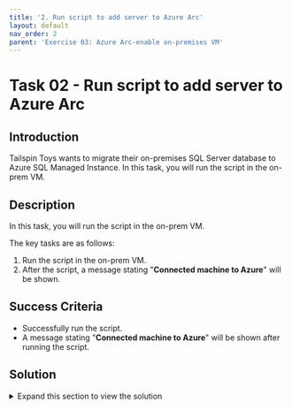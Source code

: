 ```yaml
---
title: '2. Run script to add server to Azure Arc'
layout: default
nav_order: 2
parent: 'Exercise 03: Azure Arc-enable on-premises VM'
---
```


# Task 02 - Run script to add server to Azure Arc

## Introduction

Tailspin Toys wants to migrate their on-premises SQL Server database to Azure SQL Managed Instance. In this task, you will run the script in the on-prem VM.

## Description

In this task, you will run the script in the on-prem VM.

The key tasks are as follows:
1. Run the script in the on-prem VM.
2. After the script, a message stating "**Connected machine to Azure**" will be shown.

## Success Criteria

* Successfully run the script.
* A message stating "**Connected machine to Azure**" will be shown after running the script.

## Solution

<details markdown="block">
<summary>Expand this section to view the solution</summary>

1. In the Azure Portal, navigate to the Resource Group for the lab, then select the **`tailspin-onprem-hyperv-vm`** virtual machine resource. This is the simulated on-premises Hyper-V host VM.

    ![The resource group for the lab is shown with the simulated on-premises Hyper-V Host VM highlighted in the resource list.](../../Hands-on%20lab/images/azure-portal-lab-rg-hyperv-vm.png "Resource group with simulated on-premises Hyper-V Host VM highlighted")

2. On the left, select **Bastion** under **Connect**.

    ![The virtual machine pane for the simulated on-premises hyper-v host VM is shown with the Bastion link under Operations highlighted.](../../Hands-on%20lab/images/azure-portal-vm-connect-bastion-link.png "Bastion link under Operations")

3. Enter the **Username** and **Password**, then select **Connect**.

    {: .important }
    > When the VM was created the credentials were set up as:
    - **Username**: `demouser`
    - **Password**: `demo!pass123`

    ![The Bastion pane is shown for the VM with the Username and Password values entered and fields highlighted.](../../Hands-on%20lab/images/azure-portal-vm-bastion-username-password-entered.png "Bastion credentials shown entered")

4. Once connected to the Hyper-V Host VM, open the **Start menu**, then search for and run the **Hyper-V Manager**.

5. Within the **Hyper-V Manager**, double-click the **OnPremVM** VM to connect to it.

    ![The Hyper-V Manager is shown with the list of virtual machines displayed with the OnPremVM highlighted.](../../Hands-on%20lab/images/hyper-v-manager-vm-list.png "Hyper-V Manager list of VMs with OnPremVM shown")

6. Once connected to the **OnPremVM** VM within Hyper-V, sign in using the **Administrator** account and the password of `demo!pass123`.

    {: .note }
    > If you need to send a `Ctrl + Alt + Delete` command to the VM, under **Action**, select **Ctrl+Alt+Delete**.
    >
    > ![The CtrlAltDel action on the HyperV Manager with the option highlighted.](../../Hands-on%20lab/images/hyper-v-action-keys.png "Ctrl+Alt+Delete Action")

    {: .warning }
    > If you encounter that the **OnPremVM** has **No Internet Connection**, go back into the `tailspin-onprem-hyperv-vm` Hyper-V Host VM and perform the following steps:
    > - Open the **View network connections**.
    > - Locate the **Ethernet** connection and right-click it.
    > - Select **Properties**.
    > - Select the **Sharing** tab.
    > - Disable and re-enable **Internet Connection Sharing** on this connection.
    > - Select **OK**
    >
    > You may see a warning message when disabling it and re-enabling it, but it will still work to restore Internet Connection Sharing with the **OnPremVM** that is connected through the Host VM's network connection.
    >
    > ![The Ethernet connection properties on the Hyper-V Host VM showing Internet Connection Sharing option highlighted.](../../Hands-on%20lab/images/windows-hyperv-network-connections-internet-connection-sharing.png "Ethernet Properties for Internet Connection Sharing")
    >
    > Go back into the **OnPremVM** and perform the following steps:
    > - Open **Windows PowerShell**
    > - Execute command: `ipconfig /flushdns`

7. Within the **OnPremVM**, open the **Windows PowerShell ISE**, and create a new script file.

8. Paste in the contents of the Azure Arc `OnboardingScript.ps1` script previously downloaded.

    {: .note }
    > Within the Hyper-V Virtual Machine Connection window, you may need to use the **Clipboard** -> **Type clipboard text** menu option to paste into the **OnPremVM**.

9. Run the full script. This will install the Azure Arc agent and Arc-enable the VM. When the script opens a browser window, enter your credentials to authenticate with Azure.

    {: .note }
    > When the Azure Arc script opens a new browser window to authenticate you with Azure, be sure to use an Organization Account with permissions to create `Microsoft.HybridCompute/machines` resources. Using a Personal Account is not supported and will result in a `AZCM0042: Failed to Create Resource` error message.

10. When the script finishes executing successfully, a message stating "**Connected machine to Azure**" will be shown, along with the Azure Portal resource URL for the Azure Arc-enabled Server.

    ![The command line output of the Azure Arc script is shown that includes the Connected machine to Azure message showing the script executed successfully.](../../Hands-on%20lab/images/azure-arc-enabled-script-successful.png "Azure Arc script successful with Connected machine to Azure message")

</details>
